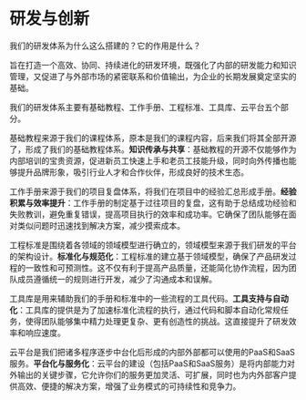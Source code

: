 # 研发与创新

我们的研发体系为什么这么搭建的？它的作用是什么？

旨在打造一个高效、协同、持续进化的研发环境，既强化了内部的研发能力和知识管理，又促进了与外部市场的紧密联系和价值输出，为企业的长期发展奠定坚实的基础。

我们的研发体系主要有基础教程、工作手册、工程标准、工具库、云平台五个部分。

基础教程来源于我们的课程体系，原本是我们的课程内容，后来我们将其全部开源了，形成了我们的基础教程体系。**知识传承与共享**：基础教程的开源不仅能够作为内部培训的宝贵资源，促进新员工快速上手和老员工技能升级，同时向外传播也能够提升品牌形象，吸引行业人才和合作伙伴，形成良好的技术生态。

工作手册来源于我们的项目复盘体系，将我们在项目中的经验汇总形成手册。**经验积累与效率提升**：工作手册的制定基于过往项目的复盘，这有助于总结成功经验和失败教训，避免重复错误，提高项目执行的效率和成功率。它确保了团队能够在面对类似问题时迅速找到解决方案，减少摸索成本。

工程标准是围绕着各领域的领域模型进行确立的，领域模型来源于我们研发的平台的架构设计。**标准化与规范化**：工程标准的建立基于领域模型，确保了产品研发过程的一致性和可预测性。这不仅有利于提高产品质量，还能简化协作流程，因为团队成员遵循统一的规则进行开发，减少了沟通成本和误解。

工具库是用来辅助我们的手册和标准中的一些流程的工具代码。**工具支持与自动化**：工具库的提供是为了加速标准化流程的执行，通过代码和脚本自动化常规任务，使得团队能够集中精力处理更复杂、更有创造性的挑战。这直接提升了研发效率和响应速度。

云平台是我们把诸多程序逐步中台化后形成的内部外部都可以使用的PaaS和SaaS服务。**平台化与服务化**：云平台的建设（包括PaaS和SaaS服务）是将内部能力对外输出的关键步骤，它允许你们的服务更加灵活、可扩展，同时也为内外部客户提供高效、便捷的解决方案，增强了业务模式的可持续性和竞争力。
